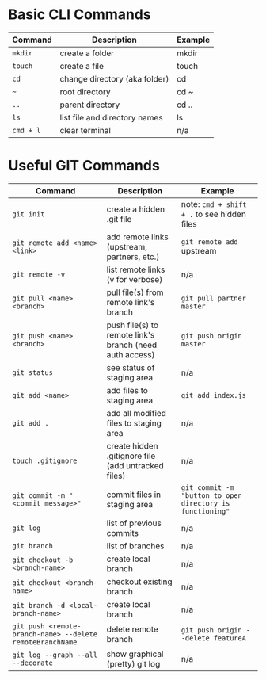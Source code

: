 Basic CLI Commands
=================

| Command  | Description | Example |
| ------------- | ------------- | ------------- |
| `mkdir` | create a folder | mkdir <new-folder>
| `touch` | create a file| touch <new-file>
| `cd` | change directory (aka folder) | cd <new-folder>
| `~` | root directory | cd ~
| `..` | parent directory | cd ..
| `ls` | list file and directory names | ls <folder-name>
| `cmd + l` | clear terminal | n/a

Useful GIT Commands
=================

| Command  | Description | Example |
| ------------- | ------------- | ------------- |
| `git init` | create a hidden .git file | note: `cmd + shift + .` to see hidden files
| `git remote add <name> <link>` | add remote links (upstream, partners, etc.) | `git remote add` upstream <Org GitHub Link>
| `git remote -v` | list remote links (v for verbose) | n/a
| `git pull <name> <branch>` | pull file(s) from remote link's branch | `git pull partner master`
| `git push <name> <branch>` | push file(s) to remote link's branch (need auth access) | `git push origin master`
| `git status` | see status of staging area | n/a  
| `git add <name>` | add files to staging area | `git add index.js`
| `git add .` | add all modified files to staging area | n/a
| `touch .gitignore` | create hidden .gitignore file (add untracked files) | n/a
| `git commit -m "<commit message>"` | commit files in staging area | `git commit -m "button to open directory is functioning"`
| `git log` | list of previous commits | n/a
| `git branch` | list of branches| n/a
| `git checkout -b <branch-name>` | create local branch | n/a
| `git checkout <branch-name>` | checkout existing branch | n/a
| `git branch -d <local-branch-name>` | create local branch | n/a
| `git push <remote-branch-name> --delete remoteBranchName` | delete remote branch | `git push origin --delete featureA`
| `git log --graph --all --decorate` | show graphical (pretty) git log | n/a
